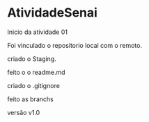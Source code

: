 # AtividadeSenai

Inicio da atividade 01


Foi vinculado o repositorio local com o remoto.

criado o Staging.

feito o o readme.md

criado o .gitignore

feito as branchs

versão v1.0

